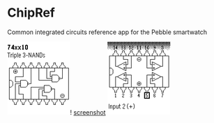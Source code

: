 # ChipRef
Common integrated circuits reference app for the Pebble smartwatch

![screenshot](chipref1.png)! [screenshot](chipref2.png) ![screenshot](chipref3.png)
